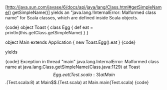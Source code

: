 [http://java.sun.com/javase/6/docs/api/java/lang/Class.html#getSimpleName() getSimpleName()] yields an "java.lang.!InternalError: Malformed class name" for Scala classes, which are defined inside Scala objects.

{code}
object Toast {
  class Egg {
    def eat = println(this.getClass.getSimpleName)
  }
}

object Main extends Application {
  new Toast.Egg().eat
}
{code}

yields

{code}
Exception in thread "main" java.lang.InternalError: Malformed class name
	at java.lang.Class.getSimpleName(Class.java:1129)
	at Toast$$Egg.eat(Test.scala:3)
	at Main$$.<init>(Test.scala:8)
	at Main$$.<clinit>(Test.scala)
	at Main.main(Test.scala)
{code}
